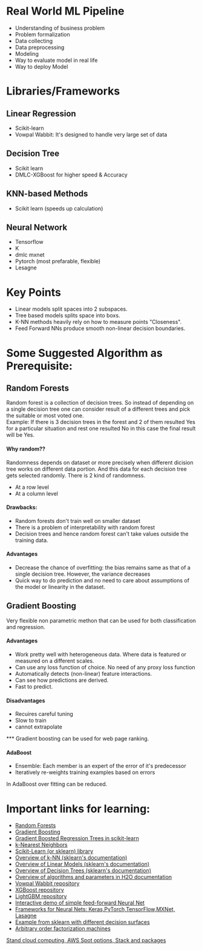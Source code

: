 # Real World ML Pipeline
- Understanding of business problem
- Problem formalization
- Data collecting
- Data preprocessing
- Modeling
- Way to evaluate model in real life
- Way to deploy Model

# Libraries/Frameworks

## Linear Regression
- Scikit-learn
- Vowpal Wabbit: It's designed to handle very large set of data
## Decision Tree
- Scikit learn
- DMLC-XGBoost for higher speed & Accuracy
## KNN-based Methods
- Scikit learn (speeds up calculation)
## Neural Network
- Tensorflow
- K
- dmlc mxnet
- Pytorch (most prefarable, flexible) 
- Lesagne

# Key Points
- Linear models split spaces into 2 subspaces.
- Tree based models splits space into boxs.
- K-NN methods heavily rely on how to measure points "Closeness".
- Feed Forward NNs produce smooth non-linear decision boundaries.

# Some Suggested Algorithm as Prerequisite:
## Random Forests
Random forest is a collection of decision trees. So instead of depending on a single decision tree one can consider result of a different trees and pick the suitable or most voted one. <br>
Example: If there is 3 decision trees in the forest and 2 of them resulted Yes for a particular situation and rest one resulted No in this case the final result will be Yes. <br>
#### Why random??
Randomness depends on dataset or more precisely when different dicision tree works on different data portion. And this data for each decision tree gets selected randomly. There is 2 kind of randomness.
- At a row level
- At a column level
#### Drawbacks:
- Random forests don't train well on smaller dataset
- There is a problem of interpretability with random forest
- Decision trees and hence random forest can't take values outside the training data. 

#### Advantages
- Decrease the chance of overfitting: the bias remains same as that of a single decision tree. However, the variance decreases
- Quick way to do prediction and no need to care about assumptions of the model or linearity in the dataset. 

## Gradient Boosting
Very flexible non parametric methon that can be used for both classification and regression.
#### Advantages
- Work pretty well with heterogeneous data. Where data is featured or measured on a different scales.
- Can use any loss function of choice. No need of any proxy loss function
- Automatically detects (non-linear) feature interactions.
- Can see how predictions are derived.
- Fast to predict.
#### Disadvantages
- Recuires careful tuning
- Slow to train
- cannot extrapolate

*** Gradient boosting can be used for web page ranking. 

#### AdaBoost
- Ensemble: Each member is an expert of the error of it's predecessor
- Iteratively re-weights training examples based on errors 

In AdaBoost over fitting can be reduced.



# Important links for learning: 
- [Random Forests](https://www.datasciencecentral.com/profiles/blogs/random-forests-explained-intuitively)
- [Gradient Boosting](http://arogozhnikov.github.io/2016/06/24/gradient_boosting_explained.html)
- [Gradient Boosted Regression Trees in scikit-learn](https://www.youtube.com/watch?v=IXZKgIsZRm0)
- [k-Nearest Neighbors](https://www.analyticsvidhya.com/blog/2018/03/introduction-k-neighbours-algorithm-clustering/)
- [Scikit-Learn (or sklearn) library](https://scikit-learn.org/stable/)
- [Overview of k-NN (sklearn's documentation)](https://scikit-learn.org/stable/modules/neighbors.html)
- [Overview of Linear Models (sklearn's documentation)](https://scikit-learn.org/stable/modules/linear_model.html)
- [Overview of Decision Trees (sklearn's documentation)](https://scikit-learn.org/stable/modules/tree.html)
- [Overview of algorithms and parameters in H2O documentation](http://docs.h2o.ai/h2o/latest-stable/h2o-docs/data-science.html)
- [Vowpal Wabbit repository](https://github.com/VowpalWabbit/vowpal_wabbit)
- [XGBoost repository](https://github.com/dmlc/xgboost)
- [LightGBM repository](https://github.com/Microsoft/LightGBM)
- [Interactive demo of simple feed-forward Neural Net](http://playground.tensorflow.org/#activation=tanh&batchSize=10&dataset=circle&regDataset=reg-plane&learningRate=0.03&regularizationRate=0&noise=0&networkShape=4,2&seed=0.16753&showTestData=false&discretize=false&percTrainData=50&x=true&y=true&xTimesY=false&xSquared=false&ySquared=false&cosX=false&sinX=false&cosY=false&sinY=false&collectStats=false&problem=classification&initZero=false&hideText=false)
- [Frameworks for Neural Nets: Keras,PyTorch,TensorFlow,MXNet, Lasagne](https://www.tensorflow.org/)
- [Example from sklearn with different decision surfaces](https://scikit-learn.org/stable/auto_examples/classification/plot_classifier_comparison.html)
- [Arbitrary order factorization machines](https://github.com/geffy/tffm)

[Stand cloud computing, AWS Spot options, Stack and packages](https://www.coursera.org/learn/competitive-data-science/supplement/Djqi7/additional-material-and-links)

